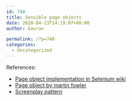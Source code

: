 ```yaml
---
id: 748
title: Sensible page objects
date: 2020-04-23T14:19:07+00:00
author: Gaurav

permalink: /?p=748
categories:
  - Uncategorized
---
```

References:

  * <a href="https://github.com/SeleniumHQ/selenium/wiki/PageObjects" target="_blank" rel="noopener">Page object implementation in Selenium wiki</a>
  * <a href="https://martinfowler.com/bliki/PageObject.html" target="_blank" rel="noopener">Page object by martin fowler</a>
  * <a href="https://serenity-js.org/handbook/thinking-in-serenity-js/screenplay-pattern.html" target="_blank" rel="noopener">Screenplay pattern</a>